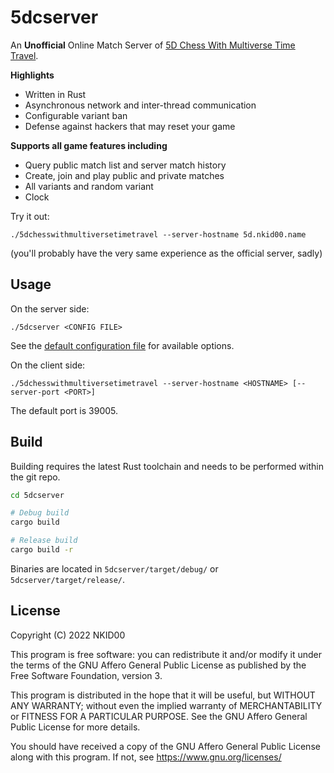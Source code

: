 # 5dcserver

An **Unofficial** Online Match Server of [5D Chess With Multiverse Time Travel](https://store.steampowered.com/app/1349230/5D_Chess_With_Multiverse_Time_Travel/).

**Highlights**
- Written in Rust
- Asynchronous network and inter-thread communication
- Configurable variant ban
- Defense against hackers that may reset your game

**Supports all game features including**
- Query public match list and server match history
- Create, join and play public and private matches
- All variants and random variant
- Clock

Try it out:

```
./5dchesswithmultiversetimetravel --server-hostname 5d.nkid00.name
```

(you'll probably have the very same experience as the official server, sadly)

## Usage

On the server side:

```
./5dcserver <CONFIG FILE>
```

See the [default configuration file](./5dcserver.toml) for available options.

On the client side:

```
./5dchesswithmultiversetimetravel --server-hostname <HOSTNAME> [--server-port <PORT>]
```

The default port is 39005.

## Build

Building requires the latest Rust toolchain and needs to be performed within the git repo.

```sh
cd 5dcserver

# Debug build
cargo build

# Release build
cargo build -r
```

Binaries are located in `5dcserver/target/debug/` or `5dcserver/target/release/`.

## License

Copyright (C) 2022 NKID00

This program is free software: you can redistribute it and/or modify it under the terms of the GNU Affero General Public License as published by the Free Software Foundation, version 3.

This program is distributed in the hope that it will be useful, but WITHOUT ANY WARRANTY; without even the implied warranty of MERCHANTABILITY or FITNESS FOR A PARTICULAR PURPOSE. See the GNU Affero General Public License for more details.

You should have received a copy of the GNU Affero General Public License along with this program. If not, see <https://www.gnu.org/licenses/>
